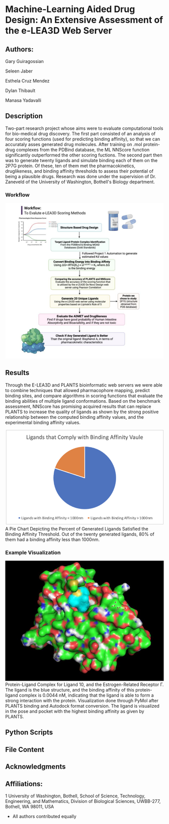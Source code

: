 # Machine-Learning Aided Drug Design: An Extensive Assessment of the e-LEA3D Web Server

## Authors:

Gary Guiragossian

Seleen Jaber 

Esthela Cruz Mendez 

Dylan Thibault

Manasa Yadavalli 

## Description
Two-part research project whose aims were to evaluate computational tools for bio-medical drug discovery. The first part consisted of an analysis of four scoring functions (used for predicting binding affinity), so that we can accurataly asses generated drug molecules. After training on .mol protein-drug complexes from the PDBind database, the ML NNScore function significantly outperformed the other scoring fuctions. The second part then was to generate twenty ligands and simulate binding each of them on the 2P7G protein. Of these, ten of them met the pharmacokinetics, druglikeness, and binding affinity thresholds to assess their potential of being a plausible drugs. Research was done under the supervision of Dr. Zaneveld of the University of Washington, Bothell's Biology department.

### Workflow
![Workflow](/workflowDiagram.png "Research Workflow")
## Results

Through the E-LEA3D and PLANTS bioinformatic web servers we were able to combine techniques that allowed pharmacophore mapping, predict binding sites, and compare algorithms in scoring functions that evaluate the binding abilities of multiple ligand conformations. Based on the benchmark assessment, NNScore has promising acquired results that can replace PLANTS to increase the quality of ligands as shown by the strong positive relationship between the computed binding affinity values, and the experimental binding affinity values.

![Binding Affinity Results](/bindingaffinityResults.png "bindingaffinityResults")
A Pie Chart Depicting the Percent of Generated Ligands Satisfied the Binding
Affinity Threshold. Out of the twenty generated ligands, 80% of them had a binding
affinity less than 1000nm. 

### Example Visualization
![Example Visualization](/protein-ligand10.png "Ligand10Visualization")
Protein-Ligand Complex for Ligand 10, and the Estrogen-Related Receptor
Γ. The ligand is the blue structure, and the binding affinity of this protein-ligand complex
is 0.0044 nM, indicating that the ligand is able to form a strong interaction with the
protein. Visualization done through PyMol after PLANTS binding and Autodock format
conversion. The ligand is visualized in the pose and pocket with the highest binding
affinity as given by PLANTS.

## Python Scripts

## File Content

## Acknowledgments

## Affiliations:
1 University of Washington, Bothell, School of Science, Technology, Engineering, and
Mathematics, Division of Biological Sciences, UWBB-277, Bothell, WA 98011,
USA
* All authors contributed equally

